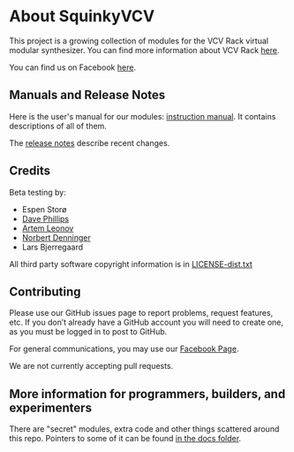 # About SquinkyVCV

This project is a growing collection of modules for the VCV Rack virtual modular synthesizer. You can find more information about VCV Rack [here](https://vcvrack.com/).

You can find us on Facebook [here](https://www.facebook.com/SquinkyLabs).

## Manuals and Release Notes

Here is the user's manual for our modules: [instruction manual](./docs/booty-shifter.md). It contains descriptions of all of them.

The [release notes](./docs/release-notes.md) describe recent changes.

## Credits

Beta testing by:

* Espen Storø
* [Dave Phillips](https://www.youtube.com/channel/UC4Kw67XwyKACygelcd-D2-g)
* [Artem Leonov](https://www.youtube.com/vcvrackideas)
* [Norbert Denninger](https://www.youtube.com/c/Wavesunlimited)
* Lars Bjerregaard

All third party software copyright information is in [LICENSE-dist.txt](./LICENSE-dist.txt)

## Contributing

Please use our GitHub issues page to report problems, request features, etc. If you don’t already have a GitHub account you will need to create one, as you must be logged in to post to GitHub.

For general communications, you may use our [Facebook Page](https://www.facebook.com/SquinkyLabs).

We are not currently accepting pull requests.

## More information for programmers, builders, and experimenters

There are "secret" modules, extra code and other things scattered around this repo. Pointers to some of it can be found [in the docs folder](./docs/README.md).
